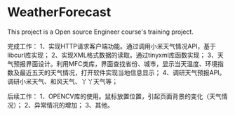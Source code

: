 # WeatherForecast

This project is a Open source Engineer course's training project.

完成工作：
1、实现HTTP请求客户端功能。通过调用小米天气情况API，基于libcurl库实现；
2、实现XML格式数据的读取。通过tinyxml库函数实现；
3、天气预报界面设计。利用MFC类库，界面查找省份、城市，显示当天温度、环境指数及最近五天的天气情况，打开软件实现当地信息显示；
4、调研天气预报API。调研小米天气、和风天气、丫丫天气等；

后续工作：
1、OPENCV库的使用。鼠标放置位置，引起页面背景的变化（天气情况）；
2、异常情况的增加；
3、其他。
